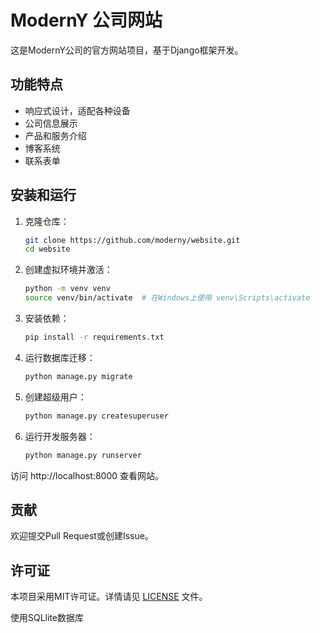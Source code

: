 # ModernY 公司网站

这是ModernY公司的官方网站项目，基于Django框架开发。

## 功能特点

- 响应式设计，适配各种设备
- 公司信息展示
- 产品和服务介绍
- 博客系统
- 联系表单

## 安装和运行

1. 克隆仓库：
   ```bash
   git clone https://github.com/moderny/website.git
   cd website
   ```

2. 创建虚拟环境并激活：
   ```bash
   python -m venv venv
   source venv/bin/activate  # 在Windows上使用 venv\Scripts\activate
   ```

3. 安装依赖：
   ```bash
   pip install -r requirements.txt
   ```

4. 运行数据库迁移：
   ```bash
   python manage.py migrate
   ```

5. 创建超级用户：
   ```bash
   python manage.py createsuperuser
   ```

6. 运行开发服务器：
   ```bash
   python manage.py runserver
   ```

访问 http://localhost:8000 查看网站。

## 贡献

欢迎提交Pull Request或创建Issue。

## 许可证

本项目采用MIT许可证。详情请见 [LICENSE](LICENSE) 文件。


使用SQLlite数据库